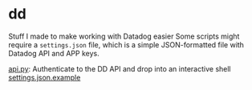 # dd
Stuff I made to make working with Datadog easier
Some scripts might require a `settings.json` file, which is a simple JSON-formatted file with Datadog API and APP keys.

[api.py][api]: Authenticate to the DD API and drop into an interactive shell
[settings.json.example][settings.json]

[api]: https://github.com/vagelim/dd/blob/master/api.py
[settings.json]: https://github.com/vagelim/dd/blob/master/settings.json.example
